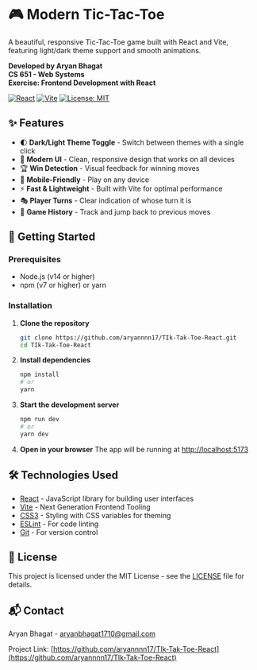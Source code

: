 # 🎮 Modern Tic-Tac-Toe

A beautiful, responsive Tic-Tac-Toe game built with React and Vite, featuring light/dark theme support and smooth animations.

**Developed by Aryan Bhagat**  
**CS 651 - Web Systems**  
**Exercise: Frontend Development with React**

[![React](https://img.shields.io/badge/React-20232A?style=for-the-badge&logo=react&logoColor=61DAFB)](https://reactjs.org/)
[![Vite](https://img.shields.io/badge/Vite-B73BFE?style=for-the-badge&logo=vite&logoColor=FFD62E)](https://vitejs.dev/)
[![License: MIT](https://img.shields.io/badge/License-MIT-yellow.svg?style=for-the-badge)](https://opensource.org/licenses/MIT)

## ✨ Features

- 🌓 **Dark/Light Theme Toggle** - Switch between themes with a single click
- 🎨 **Modern UI** - Clean, responsive design that works on all devices
- 🏆 **Win Detection** - Visual feedback for winning moves
- 📱 **Mobile-Friendly** - Play on any device
- ⚡ **Fast & Lightweight** - Built with Vite for optimal performance
- 🎭 **Player Turns** - Clear indication of whose turn it is
- 🔄 **Game History** - Track and jump back to previous moves

## 🚀 Getting Started

### Prerequisites

- Node.js (v14 or higher)
- npm (v7 or higher) or yarn

### Installation

1. **Clone the repository**
   ```bash
   git clone https://github.com/aryannnn17/TIk-Tak-Toe-React.git
   cd TIk-Tak-Toe-React
   ```

2. **Install dependencies**
   ```bash
   npm install
   # or
   yarn
   ```

3. **Start the development server**
   ```bash
   npm run dev
   # or
   yarn dev
   ```

4. **Open in your browser**
   The app will be running at [http://localhost:5173](http://localhost:5173)

## 🛠️ Technologies Used

- [React](https://reactjs.org/) - JavaScript library for building user interfaces
- [Vite](https://vitejs.dev/) - Next Generation Frontend Tooling
- [CSS3](https://developer.mozilla.org/en-US/docs/Web/CSS) - Styling with CSS variables for theming
- [ESLint](https://eslint.org/) - For code linting
- [Git](https://git-scm.com/) - For version control

## 📝 License

This project is licensed under the MIT License - see the [LICENSE](LICENSE) file for details.

## 📬 Contact

Aryan Bhagat - aryanbhagat1710@gmail.com

Project Link: [https://github.com/aryannnn17/TIk-Tak-Toe-React](https://github.com/aryannnn17/TIk-Tak-Toe-React)
